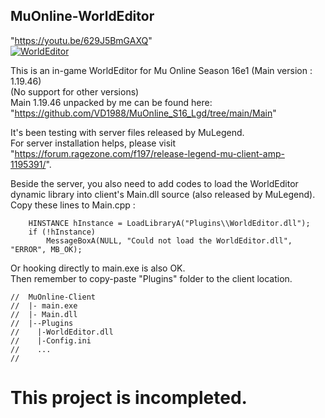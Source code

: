 ## MuOnline-WorldEditor  
"https://youtu.be/629J5BmGAXQ"  
[![WorldEditor](https://img.youtube.com/vi/629J5BmGAXQ/hqdefault.jpg)](https://youtu.be/629J5BmGAXQ)  
  
This is an in-game WorldEditor for Mu Online Season 16e1 (Main version : 1.19.46)  
(No support for other versions)  
Main 1.19.46 unpacked by me can be found here: "https://github.com/VD1988/MuOnline_S16_Lgd/tree/main/Main"  
  
It's been testing with server files released by MuLegend.  
For server installation helps, please visit "https://forum.ragezone.com/f197/release-legend-mu-client-amp-1195391/".  
  
Beside the server, you also need to add codes to load the WorldEditor dynamic library into client's Main.dll source (also released by MuLegend).  
Copy these lines to Main.cpp :  
```
	HINSTANCE hInstance = LoadLibraryA("Plugins\\WorldEditor.dll");
	if (!hInstance) 
		MessageBoxA(NULL, "Could not load the WorldEditor.dll", "ERROR", MB_OK);
```
Or hooking directly to main.exe is also OK.  
Then remember to copy-paste "Plugins" folder to the client location.  
```
//  MuOnline-Client
//  |- main.exe
//  |- Main.dll
//  |--Plugins
//    |-WorldEditor.dll
//    |-Config.ini
//    ...
//
```

# This project is incompleted.
